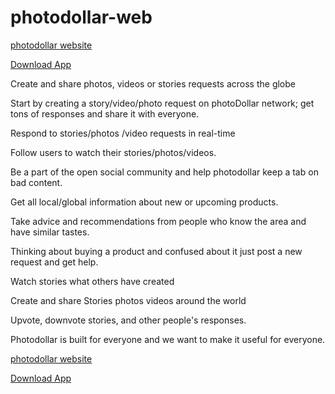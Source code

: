 # photodollar-web

[photodollar website](https://photodollar.in)

[Download App](https://play.google.com/store/apps/details?id=app.photodollar.web&hl=en_IN)

Create and share photos, videos or stories requests across the globe

Start by creating a story/video/photo request on photoDollar network; get tons of responses and share it with everyone.

Respond to stories/photos /video requests in real-time

Follow users to watch their stories/photos/videos.

Be a part of the open social community and help photodollar keep a tab on bad content.

Get all local/global information about new or upcoming products.

Take advice and recommendations from people who know the area and have similar tastes.

Thinking about buying a product and confused about it just post a new request and get help.

Watch stories what others have created

Create and share Stories photos videos around the world

Upvote, downvote stories, and other people's responses.

Photodollar is built for everyone and we want to make it useful for everyone.

[photodollar website](https://photodollar.in)

[Download App](https://play.google.com/store/apps/details?id=app.photodollar.web&hl=en_IN)
